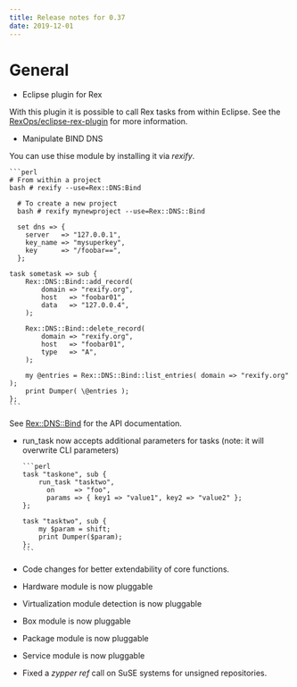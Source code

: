 ```yaml
---
title: Release notes for 0.37
date: 2019-12-01
---
```


# General

-   Eclipse plugin for Rex

With this plugin it is possible to call Rex tasks from within Eclipse. See the [RexOps/eclipse-rex-plugin](https://github.com/RexOps/eclipse-rex-plugin) for more information.

-   Manipulate BIND DNS

You can use thise module by installing it via *rexify*.

    ```perl
    # From within a project
    bash # rexify --use=Rex::DNS:Bind
    
      # To create a new project
      bash # rexify mynewproject --use=Rex::DNS::Bind
    
      set dns => {
        server   => "127.0.0.1",
        key_name => "mysuperkey",
        key      => "/foobar==",
      };
    
    task sometask => sub {
        Rex::DNS::Bind::add_record(
            domain => "rexify.org",
            host   => "foobar01",
            data   => "127.0.0.4",
        );
    
        Rex::DNS::Bind::delete_record(
            domain => "rexify.org",
            host   => "foobar01",
            type   => "A",
        );
    
        my @entries = Rex::DNS::Bind::list_entries( domain => "rexify.org" );
        print Dumper( \@entries );
    };
    ```

See [Rex::DNS::Bind](http://modules.rexify.org/module/Rex::DNS::Bind) for the API documentation.

-   run\_task now accepts additional parameters for tasks (note: it will overwrite CLI parameters)

        ```perl
        task "taskone", sub {
            run_task "tasktwo",
              on     => "foo",
              params => { key1 => "value1", key2 => "value2" };
        };
        
        task "tasktwo", sub {
            my $param = shift;
            print Dumper($param);
        };
        ```

-   Code changes for better extendability of core functions.
-   Hardware module is now pluggable
-   Virtualization module detection is now pluggable
-   Box module is now pluggable
-   Package module is now pluggable
-   Service module is now pluggable
-   Fixed a *zypper ref* call on SuSE systems for unsigned repositories.

